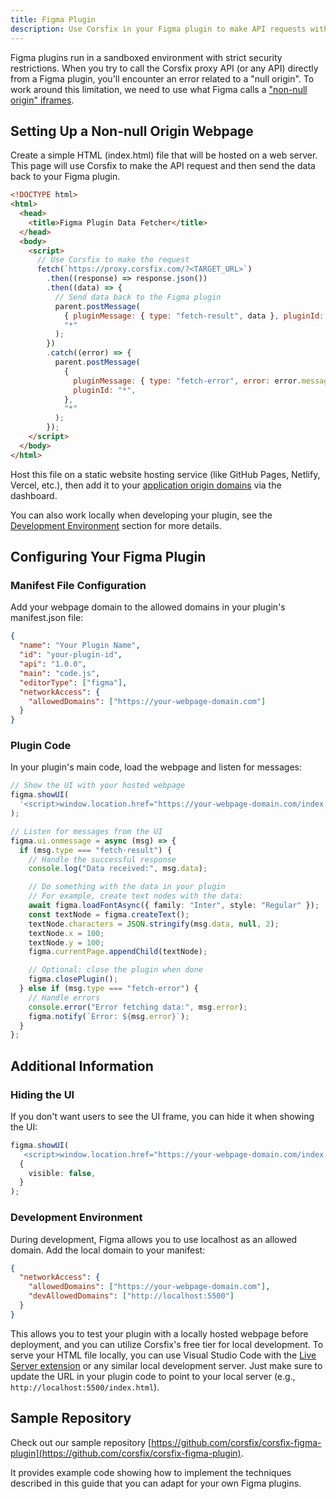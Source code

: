 ```yaml
---
title: Figma Plugin
description: Use Corsfix in your Figma plugin to make API requests without CORS error.
---
```


Figma plugins run in a sandboxed environment with strict security restrictions. When you try to call the Corsfix proxy API (or any API) directly from a Figma plugin, you'll encounter an error related to a "null origin". To work around this limitation, we need to use what Figma calls a ["non-null origin" iframes](https://www.figma.com/plugin-docs/creating-ui/#non-null-origin-iframes).

## Setting Up a Non-null Origin Webpage

Create a simple HTML (index.html) file that will be hosted on a web server. This page will use Corsfix to make the API request and then send the data back to your Figma plugin.

```html
<!DOCTYPE html>
<html>
  <head>
    <title>Figma Plugin Data Fetcher</title>
  </head>
  <body>
    <script>
      // Use Corsfix to make the request
      fetch(`https://proxy.corsfix.com/?<TARGET_URL>`)
        .then((response) => response.json())
        .then((data) => {
          // Send data back to the Figma plugin
          parent.postMessage(
            { pluginMessage: { type: "fetch-result", data }, pluginId: "*" },
            "*"
          );
        })
        .catch((error) => {
          parent.postMessage(
            {
              pluginMessage: { type: "fetch-error", error: error.message },
              pluginId: "*",
            },
            "*"
          );
        });
    </script>
  </body>
</html>
```

Host this file on a static website hosting service (like GitHub Pages, Netlify, Vercel, etc.), then add it to your [application origin domains](/docs/dashboard/application) via the dashboard.

You can also work locally when developing your plugin, see the [Development Environment](#development-environment) section for more details.

## Configuring Your Figma Plugin

### Manifest File Configuration

Add your webpage domain to the allowed domains in your plugin's manifest.json file:

```json
{
  "name": "Your Plugin Name",
  "id": "your-plugin-id",
  "api": "1.0.0",
  "main": "code.js",
  "editorType": ["figma"],
  "networkAccess": {
    "allowedDomains": ["https://your-webpage-domain.com"]
  }
}
```

### Plugin Code

In your plugin's main code, load the webpage and listen for messages:

```typescript
// Show the UI with your hosted webpage
figma.showUI(
  '<script>window.location.href="https://your-webpage-domain.com/index.html";</script>'
);

// Listen for messages from the UI
figma.ui.onmessage = async (msg) => {
  if (msg.type === "fetch-result") {
    // Handle the successful response
    console.log("Data received:", msg.data);

    // Do something with the data in your plugin
    // For example, create text nodes with the data:
    await figma.loadFontAsync({ family: "Inter", style: "Regular" });
    const textNode = figma.createText();
    textNode.characters = JSON.stringify(msg.data, null, 2);
    textNode.x = 100;
    textNode.y = 100;
    figma.currentPage.appendChild(textNode);

    // Optional: close the plugin when done
    figma.closePlugin();
  } else if (msg.type === "fetch-error") {
    // Handle errors
    console.error("Error fetching data:", msg.error);
    figma.notify(`Error: ${msg.error}`);
  }
};
```

## Additional Information

### Hiding the UI

If you don't want users to see the UI frame, you can hide it when showing the UI:

```typescript
figma.showUI(
  `<script>window.location.href="https://your-webpage-domain.com/index.html";</script>`,
  {
    visible: false,
  }
);
```

### Development Environment

During development, Figma allows you to use localhost as an allowed domain. Add the local domain to your manifest:

```json
{
  "networkAccess": {
    "allowedDomains": ["https://your-webpage-domain.com"],
    "devAllowedDomains": ["http://localhost:5500"]
  }
}
```

This allows you to test your plugin with a locally hosted webpage before deployment, and you can utilize Corsfix's free tier for local development. To serve your HTML file locally, you can use Visual Studio Code with the [Live Server extension](https://marketplace.visualstudio.com/items?itemName=ritwickdey.LiveServer) or any similar local development server. Just make sure to update the URL in your plugin code to point to your local server (e.g., `http://localhost:5500/index.html`).

## Sample Repository

Check out our sample repository [https://github.com/corsfix/corsfix-figma-plugin](https://github.com/corsfix/corsfix-figma-plugin).

It provides example code showing how to implement the techniques described in this guide that you can adapt for your own Figma plugins.
